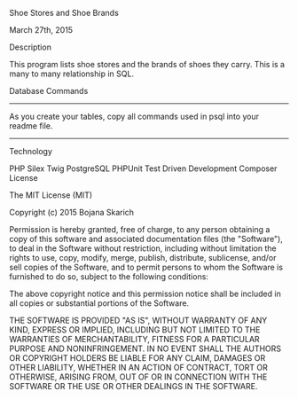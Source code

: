Shoe Stores and Shoe Brands

March 27th, 2015

Description

This program lists shoe stores and the brands of shoes they carry. This is a many to many relationship in SQL.

Database Commands

****************
As you create your tables, copy all commands used in psql into your readme file.

***************

Technology

PHP
Silex
Twig
PostgreSQL
PHPUnit
Test Driven Development
Composer
License

The MIT License (MIT)

Copyright (c) 2015 Bojana Skarich

Permission is hereby granted, free of charge, to any person obtaining a copy of this software and associated documentation files (the "Software"), to deal in the Software without restriction, including without limitation the rights to use, copy, modify, merge, publish, distribute, sublicense, and/or sell copies of the Software, and to permit persons to whom the Software is furnished to do so, subject to the following conditions:

The above copyright notice and this permission notice shall be included in all copies or substantial portions of the Software.

THE SOFTWARE IS PROVIDED "AS IS", WITHOUT WARRANTY OF ANY KIND, EXPRESS OR IMPLIED, INCLUDING BUT NOT LIMITED TO THE WARRANTIES OF MERCHANTABILITY, FITNESS FOR A PARTICULAR PURPOSE AND NONINFRINGEMENT. IN NO EVENT SHALL THE AUTHORS OR COPYRIGHT HOLDERS BE LIABLE FOR ANY CLAIM, DAMAGES OR OTHER LIABILITY, WHETHER IN AN ACTION OF CONTRACT, TORT OR OTHERWISE, ARISING FROM, OUT OF OR IN CONNECTION WITH THE SOFTWARE OR THE USE OR OTHER DEALINGS IN THE SOFTWARE.
